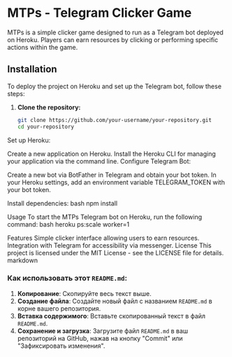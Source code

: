# MTPs - Telegram Clicker Game

MTPs is a simple clicker game designed to run as a Telegram bot deployed on Heroku. Players can earn resources by clicking or performing specific actions within the game.

## Installation

To deploy the project on Heroku and set up the Telegram bot, follow these steps:

1. **Clone the repository:**
   ```bash
   git clone https://github.com/your-username/your-repository.git
   cd your-repository
Set up Heroku:

Create a new application on Heroku.
Install the Heroku CLI for managing your application via the command line.
Configure Telegram Bot:

Create a new bot via BotFather in Telegram and obtain your bot token.
In your Heroku settings, add an environment variable TELEGRAM_TOKEN with your bot token.

Install dependencies:
bash
npm install

Usage
To start the MTPs Telegram bot on Heroku, run the following command:
bash
heroku ps:scale worker=1

Features
Simple clicker interface allowing users to earn resources.
Integration with Telegram for accessibility via messenger.
License
This project is licensed under the MIT License - see the LICENSE file for details.
markdown

### Как использовать этот `README.md`:
1. **Копирование**: Скопируйте весь текст выше.
2. **Создание файла**: Создайте новый файл с названием `README.md` в корне вашего репозитория.
3. **Вставка содержимого**: Вставьте скопированный текст в файл `README.md`.
4. **Сохранение и загрузка**: Загрузите файл `README.md` в ваш репозиторий на GitHub, нажав на кнопку "Commit" или "Зафиксировать изменения".

